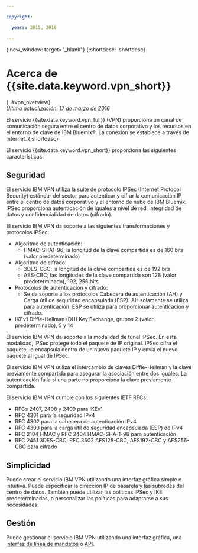 ```yaml
---

copyright:

  years: 2015, 2016

---
```


{:new_window: target="_blank"}
{:shortdesc: .shortdesc}

# Acerca de {{site.data.keyword.vpn_short}}
{: #vpn_overview}  
*Última actualización: 17 de marzo de 2016*

El servicio {{site.data.keyword.vpn_full}} (VPN) proporciona un canal de comunicación segura entre el centro de datos corporativo y los recursos en el entorno de clave de IBM Bluemix&reg;. La conexión se establece a través de Internet.
{:shortdesc}

El servicio {{site.data.keyword.vpn_short}} proporciona las siguientes características:  
## Seguridad 
El servicio IBM VPN utiliza la suite de protocolo IPSec (Internet Protocol Security) estándar del sector para autenticar y cifrar la comunicación IP entre el centro de datos corporativo y el entorno de nube de IBM Bluemix. IPSec proporciona autenticación de iguales a nivel de red, integridad de datos y confidencialidad de datos (cifrado).

El servicio IBM VPN da soporte a las siguientes transformaciones y protocolos IPSec:

* Algoritmo de autenticación:
	* HMAC-SHA1-96; la longitud de la clave compartida es de 160 bits (valor predeterminado)  
* Algoritmo de cifrado:
	* 3DES-CBC; la longitud de la clave compartida es de 192 bits
	* AES-CBC; las longitudes de la clave compartida son 128 (valor predeterminado), 192, 256 bits
* Protocolos de autenticación y cifrado:
	* Se da soporte a los protocolos Cabecera de autenticación (AH) y Carga útil de seguridad encapsulada (ESP). AH solamente se utiliza para autenticación. ESP se utiliza para proporcionar autenticación y cifrado.
* IKEv1 Diffie-Hellman (DH) Key Exchange, grupos 2 (valor predeterminado), 5 y 14

El servicio IBM VPN da soporte a la modalidad de túnel IPSec. En esta modalidad, IPSec protege todo el paquete de IP original. IPSec cifra el paquete, lo encapsula dentro de un nuevo paquete IP y envía el nuevo paquete al igual de IPSec. 

El servicio IBM VPN utiliza el intercambio de claves Diffie-Hellman y la clave previamente compartida para asegurar la asociación entre dos iguales. La autenticación falla si una parte no proporciona la clave previamente compartida. 
 
El servicio IBM VPN cumple con los siguientes IETF RFCs:

* RFCs 2407, 2408 y 2409 para IKEv1
* RFC 4301 para la seguridad IPv4   
* RFC 4302 para la cabecera de autenticación IPv4  
* RFC 4303 para la carga útil de seguridad encapsulada (ESP) de IPv4  
* RFC 2104 HMAC y RFC 2404 HMAC-SHA-1-96 para autenticación  
* RFC 2451 3DES-CBC; RFC 3602 AES128-CBC, AES192-CBC y AES256-CBC para cifrado
## Simplicidad
Puede crear el servicio IBM VPN utilizando una interfaz gráfica simple e intuitiva. Puede especificar la dirección IP de pasarela y las subredes del centro de datos. También puede utilizar las políticas IPSec y  IKE predeterminadas, o personalizar las políticas para adaptarse a sus necesidades.  
## Gestión
Puede gestionar el servicio IBM VPN utilizando una interfaz gráfica, una [interfaz de línea de mandatos](../../cli/plugins/vpn/index.html) o [API](https://new-console.ng.bluemix.net/apidocs/101).

